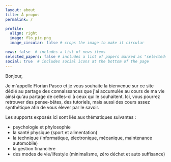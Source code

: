 ```yaml
---
layout: about
title: À propos
permalink: /

profile:
  align: right
  image: flo_pic.png
  image_circular: false # crops the image to make it circular

news: false  # includes a list of news items
selected_papers: false # includes a list of papers marked as "selected={true}"
social: true  # includes social icons at the bottom of the page
---
```

Bonjour,

Je m'appelle Florian Pasco et je vous souhaite la bienvenue sur ce site dédié au partage des connaissances que j'ai accumulée au cours de ma vie ainsi qu'au partage de celles-ci à ceux qui le souhaitent. Ici, vous pourrez retrouver des pense-bêtes, des tutoriels, mais aussi des cours assez synthétique afin de vous élever par le savoir.

Les supports exposés ici sont liés aux thématiques suivantes :
- psychologie et phylosophie
- la santé physique (sport et alimentation)
- la technique (informatique, électronique, mécanique, maintenance automobile)
- la gestion financière
- des modes de vie/lifestyle (minimalisme, zéro déchet et auto suffisance)
